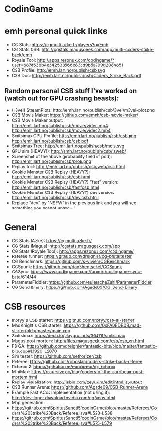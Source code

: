 
# CodinGame

# emh personal quick links
 - CG Stats: https://cgmulti.azke.fr/players?p=Emh
 - CG Stats CSB: http://cgstats.magusgeek.com/app/multi-coders-strike-back/emh
 - Royale Tool: http://apps.rezonux.com/codingame/?user=687d536b4e342533566e83cd9b5a799d2084851
 - CSB Profile: http://emh.lart.no/publish/csb.svg
 - CSB Doc: http://emh.lart.no/publish/csb/Coders_Strike_Back.pdf
 
## Random personal CSB stuff I've worked on (watch out for GPU crashing beasts):
 - (-3vel) StreamPlots: http://emh.lart.no/publish/csb/3vel/m3vel-plot.png
 - CSB Movie Maker: https://github.com/emnh/csb-movie-maker/
 - CSB Movie Maker output: http://emh.lart.no/publish/csb/movie/video.mp4 http://emh.lart.no/publish/csb/movie/video2.mp4
 - Smitsimax CPU Profile: http://emh.lart.no/publish/csb/csb.png http://emh.lart.no/publish/csb/csb.pdf
 - Smitsimax Tree: http://emh.lart.no/publish/csb/mcts.svg
 - GPU sim (HEAVY!): http://emh.lart.no/publish/csb/tsweb/
 - Screenshot of the above (probability field of pod): http://emh.lart.no/publish/csb/prob.png
 - Replay tool: http://emh.lart.no/publish/csb/web/csb.html
 - Cookie Monster CSB Replay (HEAVY?): http://emh.lart.no/publish/csb/csb.html
 - Cookie Monster CSB Replay (HEAVY?) "fast" version: http://emh.lart.no/publish/csb/fast/csb.html
 - Cookie Monster CSB Replay (HEAVY?) dev version: http://emh.lart.no/publish/csb/dev/csb.html
 - Replace "dev" by "NSFW" in the previous link and you will see something you cannot unsee...!

# General
 - CG Stats (Azke): https://cgmulti.azke.fr/
 - CG Stats (Magus): http://cgstats.magusgeek.com/app
 - CG Stats (Royale Tool): http://apps.rezonux.com/codingame/
 - Referee runner: https://github.com/dreignier/cg-brutaltester
 - CG Benchmark: https://github.com/s-vivien/CGBenchmark
 - CGSpunk: https://github.com/danBhentschel/CGSpunk
 - CGSync: https://www.codingame.com/forum/t/codingame-sync-beta/614/44
 - ParameterFiddler: https://github.com/eulerscheZahl/ParameterFiddler
 - CG Send Binary: https://github.com/Agade09/CG-Send-Binary

# CSB resources
 - Inoryy's CSB starter: https://github.com/Inoryy/csb-ai-starter
 - MadKnight's CSB starter: https://github.com/0xFADEDB0B/mad-starter/blob/master/main.cpp
 - Smitsimax: https://tech.io/playgrounds/36476/smitsimax
 - Magus post mortem: http://files.magusgeek.com/csb/csb_en.html
 - FB GA: https://github.com/dreignier/fantastic-bits/blob/master/fantastic-bits.cpp#L1926-L2070
 - Sim tester: https://github.com/sethorizer/csb
 - Referee: https://github.com/robostac/coders-strike-back-referee
 - Referee 2: https://github.com/mdelorme/cg_referee
 - MiniMax: https://recursive.cc/blog/coders-of-the-carribean-post-mortem.html
 - Replay visualization: http://jsbin.com/zeyuxim/edit?html,js,output
 - CSB Runner Arena: https://github.com/Agade09/CSB-Runner-Arena
 - Example Fast ACos implementation (not using it): http://developer.download.nvidia.com/cg/acos.html
 - Map generation:
 - https://github.com/SpiritusSancti5/codinGame/blob/master/Referees/Coders%20Strike%20Back/Referee.java#L523-L538
 - https://github.com/SpiritusSancti5/codinGame/blob/master/Referees/Coders%20Strike%20Back/Referee.java#L575-L579
 
 
